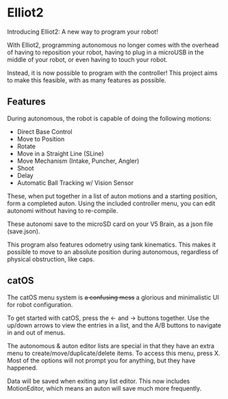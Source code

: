 # Elliot2
Introducing Elliot2: A new way to program your robot!

With Elliot2, programming autonomous no longer comes with the overhead of having to reposition your robot, having to plug in a microUSB in the middle of your robot, or even having to touch your robot.

Instead, it is now possible to program with the controller! This project aims to make this feasible, with as many features as possible.

## Features
During autonomous, the robot is capable of doing the following motions:
  - Direct Base Control
  - Move to Position
  - Rotate
  - Move in a Straight Line (SLine)
  - Move Mechanism (Intake, Puncher, Angler)
  - Shoot
  - Delay
  - Automatic Ball Tracking w/ Vision Sensor

These, when put together in a list of auton motions and a starting position, form a completed auton. Using the included controller menu, you can edit autonomi without having to re-compile.

These autonomi save to the microSD card on your V5 Brain, as a json file (save.json). 

This program also features odometry using tank kinematics. This makes it possible to move to an absolute position during autonomous, regardless of physical obstruction, like caps. 

## catOS
The catOS menu system is <s>a confusing mess</s> a glorious and minimalistic UI for robot configuration.

To get started with catOS, press the <- and -> buttons together. Use the up/down arrows to view the entries in a list, and the A/B buttons to navigate in and out of menus.

The autonomous & auton editor lists are special in that they have an extra menu to create/move/duplicate/delete items. To access this menu, press X. Most of the options will not prompt you for anything, but they have happened.

Data will be saved when exiting any list editor. This now includes MotionEditor, which means an auton will save much more frequently.